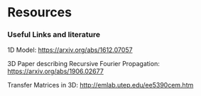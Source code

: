 # Resources
### Useful Links and literature
1D Model: https://arxiv.org/abs/1612.07057

3D Paper describing Recursive Fourier Propagation: https://arxiv.org/abs/1906.02677

Transfer Matrices in 3D: http://emlab.utep.edu/ee5390cem.htm
